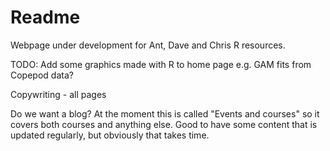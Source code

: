 # Readme

Webpage under development for Ant, Dave and Chris R resources.

TODO:
Add some graphics made with R to home page e.g. GAM fits from Copepod data?

Copywriting - all pages

Do we want a blog? At the moment this is called "Events and courses" so it covers both courses and anything else. Good to have some content that is updated regularly, but obviously that takes time.  
